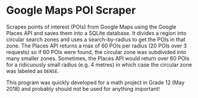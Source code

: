 # Google Maps POI Scraper

Scrapes points of interest (POIs) from Google Maps using the Google Places API and saves them into a SQLite database. It divides a region into circular search zones and uses a search-by-radius to get the POIs in that zone. The Places API returns a max of 60 POIs per radius (20 POIs over 3 requests) so if 60 POIs were found, the circular zone was subdivided into many smaller zones. Sometimes, the Places API would return over 60 POIs for a ridicuously small radius (e.g. 4 metres) in which case the circular zone was labeled as `DENSE`. 

This program was quickly developed for a math project in Grade 12 (May 2018) and probably should not be used for anything important!